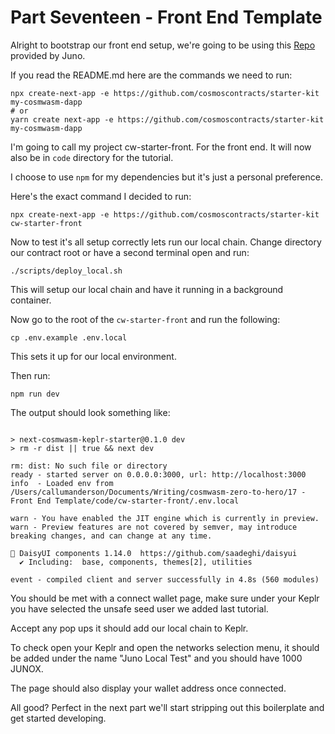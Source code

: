 # Part Seventeen - Front End Template

Alright to bootstrap our front end setup, we're going to be using this [Repo](https://github.com/CosmosContracts/starter-kit) provided by Juno.

If you read the README.md here are the commands we need to run:

```
npx create-next-app -e https://github.com/cosmoscontracts/starter-kit my-cosmwasm-dapp
# or
yarn create next-app -e https://github.com/cosmoscontracts/starter-kit my-cosmwasm-dapp
```

I'm going to call my project cw-starter-front. For the front end. It will now also be in `code` directory for the tutorial.

I choose to use `npm` for my dependencies but it's just a personal preference.

Here's the exact command I decided to run:

```
npx create-next-app -e https://github.com/cosmoscontracts/starter-kit cw-starter-front
```

Now to test it's all setup correctly lets run our local chain. Change directory our contract root or have a second terminal open and run:

```
./scripts/deploy_local.sh
```

This will setup our local chain and have it running in a background container.

Now go to the root of the `cw-starter-front` and run the following:

```
cp .env.example .env.local
```

This sets it up for our local environment.

Then run:

```
npm run dev
```

The output should look something like:

```

> next-cosmwasm-keplr-starter@0.1.0 dev
> rm -r dist || true && next dev

rm: dist: No such file or directory
ready - started server on 0.0.0.0:3000, url: http://localhost:3000
info  - Loaded env from /Users/callumanderson/Documents/Writing/cosmwasm-zero-to-hero/17 - Front End Template/code/cw-starter-front/.env.local

warn - You have enabled the JIT engine which is currently in preview.
warn - Preview features are not covered by semver, may introduce breaking changes, and can change at any time.

🌼 DaisyUI components 1.14.0  https://github.com/saadeghi/daisyui
  ✔︎ Including:  base, components, themes[2], utilities

event - compiled client and server successfully in 4.8s (560 modules)
```

You should be met with a connect wallet page, make sure under your Keplr you have selected the unsafe seed user we added last tutorial.

Accept any pop ups it should add our local chain to Keplr.

To check open your Keplr and open the networks selection menu, it should be added under the name "Juno Local Test" and you should have 1000 JUNOX.

The page should also display your wallet address once connected.

All good? Perfect in the next part we'll start stripping out this boilerplate and get started developing.
